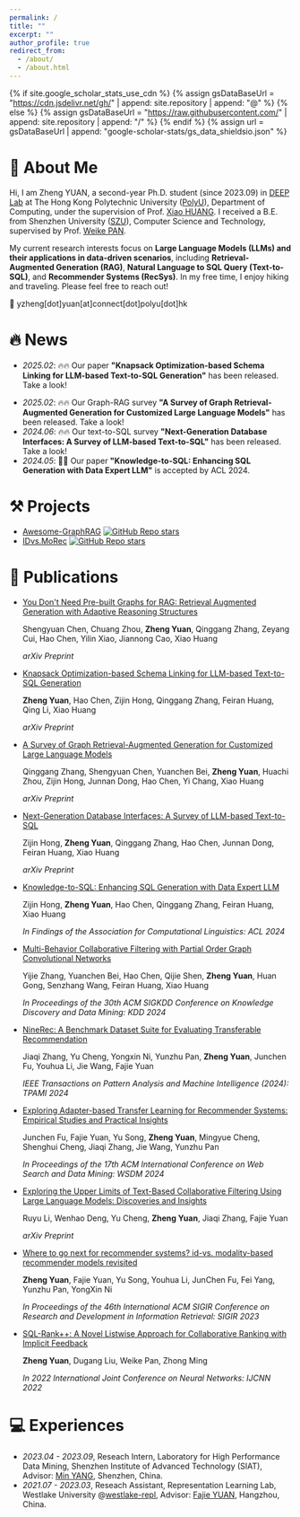 ```yaml
---
permalink: /
title: ""
excerpt: ""
author_profile: true
redirect_from: 
  - /about/
  - /about.html
---
```


{% if site.google_scholar_stats_use_cdn %}
{% assign gsDataBaseUrl = "https://cdn.jsdelivr.net/gh/" | append: site.repository | append: "@" %}
{% else %}
{% assign gsDataBaseUrl = "https://raw.githubusercontent.com/" | append: site.repository | append: "/" %}
{% endif %}
{% assign url = gsDataBaseUrl | append: "google-scholar-stats/gs_data_shieldsio.json" %}

<span class='anchor' id='about-me'></span>
# 👋 About Me
Hi, I am Zheng YUAN, a second-year Ph.D. student (since 2023.09) in [DEEP Lab](https://www4.comp.polyu.edu.hk/~xiaohuang/deeplab.html) at The Hong Kong Polytechnic University ([PolyU](https://www.polyu.edu.hk/)), Department of Computing, under the supervision of Prof. [Xiao HUANG](https://www4.comp.polyu.edu.hk/~xiaohuang/). I received a B.E. from Shenzhen University ([SZU](https://en.szu.edu.cn/)), Computer Science and Technology, supervised by Prof. [Weike PAN](https://csse.szu.edu.cn/staff/panwk/).

My current research interests focus on **Large Language Models (LLMs) and their applications in data-driven scenarios**, including **Retrieval-Augmented Generation (RAG)**, **Natural Language to SQL Query (Text-to-SQL)**, and **Recommender Systems (RecSys)**. In my free time, I enjoy hiking and traveling. Please feel free to reach out!

📧 yzheng[dot]yuan[at]connect[dot]polyu[dot]hk

<span class='anchor' id='-news'></span>
# 🔥 News

* *2025.02*: 🔥🔥 Our paper **"Knapsack Optimization-based Schema Linking for LLM-based Text-to-SQL Generation"** has been released. Take a look!
- *2025.02*: 🔥🔥 Our Graph-RAG survey **"A Survey of Graph Retrieval-Augmented Generation for Customized Large Language Models"** has been released. Take a look!
- *2024.06*: 🔥🔥 Our text-to-SQL survey **"Next-Generation Database Interfaces: A Survey of LLM-based Text-to-SQL"** has been released. Take a look!
- *2024.05*: 🎉🎉 Our paper **"Knowledge-to-SQL: Enhancing SQL Generation with Data Expert LLM"** is accepted by ACL 2024.

<span class='anchor' id='-projects'></span>
# ⚒️ Projects

- [Awesome-GraphRAG](https://github.com/DEEP-PolyU/Awesome-GraphRAG) [![GitHub Repo stars](https://img.shields.io/github/stars/DEEP-PolyU/Awesome-GraphRAG?style=social)](https://github.com/DEEP-PolyU/Awesome-GraphRAG)
- [IDvs.MoRec](https://github.com/westlake-repl/IDvs.MoRec) [![GitHub Repo stars](https://img.shields.io/github/stars/westlake-repl/IDvs.MoRec?style=social)](https://github.com/westlake-repl/IDvs.MoRec)

<span class='anchor' id='-publications'></span>
# 📝 Publications 


- [You Don't Need Pre-built Graphs for RAG: Retrieval Augmented Generation with Adaptive Reasoning Structures](https://arxiv.org/pdf/2508.06105)

  Shengyuan Chen, Chuang Zhou, **Zheng Yuan**, Qinggang Zhang, Zeyang Cui, Hao Chen, Yilin Xiao, Jiannong Cao, Xiao Huang

  *arXiv Preprint*
  
* [Knapsack Optimization-based Schema Linking for LLM-based Text-to-SQL Generation](https://arxiv.org/abs/2502.12911)

  **Zheng Yuan**, Hao Chen, Zijin Hong, Qinggang Zhang, Feiran Huang, Qing Li, Xiao Huang

    *arXiv Preprint*

- [A Survey of Graph Retrieval-Augmented Generation for Customized Large Language Models](https://arxiv.org/abs/2501.13958)

  Qinggang Zhang, Shengyuan Chen, Yuanchen Bei, **Zheng Yuan**, Huachi Zhou, Zijin Hong, Junnan Dong, Hao Chen, Yi Chang, Xiao Huang

  *arXiv Preprint*

- [Next-Generation Database Interfaces: A Survey of LLM-based Text-to-SQL](https://arxiv.org/abs/2406.08426)

  Zijin Hong, **Zheng Yuan**, Qinggang Zhang, Hao Chen, Junnan Dong, Feiran Huang, Xiao Huang

  *arXiv Preprint*

- [Knowledge-to-SQL: Enhancing SQL Generation with Data Expert LLM](https://arxiv.org/abs/2402.11517)

  Zijin Hong, **Zheng Yuan**, Hao Chen, Qinggang Zhang, Feiran Huang, Xiao Huang

  *In Findings of the Association for Computational Linguistics: ACL 2024*

- [Multi-Behavior Collaborative Filtering with Partial Order Graph Convolutional Networks](https://arxiv.org/pdf/2402.07659)

  Yijie Zhang, Yuanchen Bei, Hao Chen, Qijie Shen, **Zheng Yuan**, Huan Gong, Senzhang Wang, Feiran Huang, Xiao Huang

  *In Proceedings of the 30th ACM SIGKDD Conference on Knowledge Discovery and Data Mining: KDD 2024*

- [NineRec: A Benchmark Dataset Suite for Evaluating Transferable Recommendation](https://ieeexplore.ieee.org/document/10461053)

  Jiaqi Zhang, Yu Cheng, Yongxin Ni, Yunzhu Pan, **Zheng Yuan**, Junchen Fu, Youhua Li, Jie Wang, Fajie Yuan

  *IEEE Transactions on Pattern Analysis and Machine Intelligence (2024): TPAMI 2024*

- [Exploring Adapter-based Transfer Learning for Recommender Systems: Empirical Studies and Practical Insights](https://dl.acm.org/doi/pdf/10.1145/3616855.3635805)

  Junchen Fu, Fajie Yuan, Yu Song, **Zheng Yuan**, Mingyue Cheng, Shenghui Cheng, Jiaqi Zhang, Jie Wang, Yunzhu Pan

  *In Proceedings of the 17th ACM International Conference on Web Search and Data Mining: WSDM 2024*

- [Exploring the Upper Limits of Text-Based Collaborative Filtering Using Large Language Models: Discoveries and Insights](https://arxiv.org/pdf/2305.11700)

  Ruyu Li, Wenhao Deng, Yu Cheng, **Zheng Yuan**, Jiaqi Zhang, Fajie Yuan

  *arXiv Preprint*

- [Where to go next for recommender systems? id-vs. modality-based recommender models revisited](https://dl.acm.org/doi/pdf/10.1145/3539618.3591932)

  **Zheng Yuan**, Fajie Yuan, Yu Song, Youhua Li, JunChen Fu, Fei Yang, Yunzhu Pan, YongXin Ni

  *In Proceedings of the 46th International ACM SIGIR Conference on Research and Development in Information Retrieval: SIGIR 2023*

- [SQL-Rank++: A Novel Listwise Approach for Collaborative Ranking with Implicit Feedback](https://ieeexplore.ieee.org/abstract/document/9891935)

  **Zheng Yuan**, Dugang Liu, Weike Pan, Zhong Ming

  *In 2022 International Joint Conference on Neural Networks: IJCNN 2022*

<span class='anchor' id='-experiences'></span>
# 💻 Experiences

- *2023.04 - 2023.09*, Reseach Intern, Laboratory for High Performance Data Mining, Shenzhen Institute of Advanced Technology (SIAT), Advisor: [Min YANG](https://minyang.me/), Shenzhen, China.
- *2021.07 - 2023.03*, Reseach Assistant, Representation Learning Lab, Westlake University @[westlake-repl](https://huggingface.co/westlake-repl), Advisor: [Fajie YUAN](https://fajieyuan.github.io/), Hangzhou, China.
